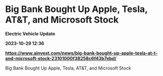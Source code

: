 # Big Bank Bought Up Apple, Tesla, AT&T, and Microsoft Stock
**Electric Vehicle Update**

**2023-10-29 12:36**

**https://www.ainvest.com/news/big-bank-bought-up-apple-tesla-at-t-and-microsoft-stock-23101000f38258c6f43b7ebd/**

Big Bank Bought Up Apple, Tesla, AT&T, and Microsoft Stock